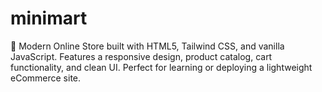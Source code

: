 # minimart
🚀 Modern Online Store built with HTML5, Tailwind CSS, and vanilla JavaScript. Features a responsive design, product catalog, cart functionality, and clean UI. Perfect for learning or deploying a lightweight eCommerce site.
